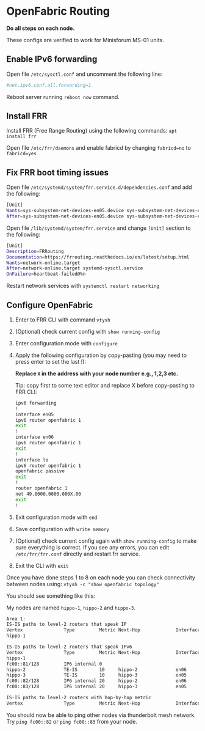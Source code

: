 # OpenFabric Routing

**Do all steps on each node.**

These configs are verified to work for Minisforum MS-01 units.

## Enable IPv6 forwarding

Open file `/etc/sysctl.conf` and uncomment the following line:

```bash
#net.ipv6.conf.all.forwarding=1
```

Reboot server running `reboot now` command.

## Install FRR

Install FRR (Free Range Routing) using the following commands: `apt install frr`

Open file `/etc/frr/daemons` and enable fabricd by changing `fabricd=no` to `fabricd=yes`

## Fix FRR boot timing issues

Open file `/etc/systemd/system/frr.service.d/dependencies.conf` and add the following:

```bash
[Unit]
Wants=sys-subsystem-net-devices-en05.device sys-subsystem-net-devices-en06.device
After=sys-subsystem-net-devices-en05.device sys-subsystem-net-devices-en06.device
```

Open file `/lib/systemd/system/frr.service` and change `[Unit]` section to the following:

```bash
[Unit]
Description=FRRouting
Documentation=https://frrouting.readthedocs.io/en/latest/setup.html
Wants=network-online.target
After=network-online.target systemd-sysctl.service
OnFailure=heartbeat-failed@%n
```

Restart network services with `systemctl restart networking`

## Configure OpenFabric

1. Enter to FRR CLI with command `vtysh`
2. (Optional) check current config with `show running-config`
3. Enter configuration mode with `configure`
4. Apply the following configuration by copy-pasting (you may need to press enter to set the last !):

    **Replace `X` in the address with your node number e.g., 1,2,3 etc.**

    Tip: copy first to some text editor and replace X before copy-pasting to FRR CLI:

    ```bash
    ipv6 forwarding
    !
    interface en05
    ipv6 router openfabric 1
    exit
    !
    interface en06
    ipv6 router openfabric 1
    exit
    !
    interface lo
    ipv6 router openfabric 1
    openfabric passive
    exit
    !
    router openfabric 1
    net 49.0000.0000.000X.00
    exit
    !
    ```

5. Exit configuration mode with `end`
6. Save configuration with `write memory`
7. (Optional) check current config again with `show running-config` to make sure everything is correct. If you see any errors, you can edit `/etc/frr/frr.conf` directly and restart frr service.
8. Exit the CLI with `exit`

Once you have done steps 1 to 8 on each node you can check connectivity between nodes using:
`vtysh -c "show openfabric topology"`

You should see something like this:

My nodes are named `hippo-1`, `hippo-2` and `hippo-3`.

```bash
Area 1:
IS-IS paths to level-2 routers that speak IP
Vertex               Type         Metric Next-Hop             Interface Parent
hippo-1                                                               

IS-IS paths to level-2 routers that speak IPv6
Vertex               Type         Metric Next-Hop             Interface Parent
hippo-1                                                               
fc00::81/128         IP6 internal 0                                     hippo-1(4)
hippo-2              TE-IS        10     hippo-2              en06      hippo-1(4)
hippo-3              TE-IS        10     hippo-3              en05      hippo-1(4)
fc00::82/128         IP6 internal 20     hippo-2              en06      hippo-2(4)
fc00::83/128         IP6 internal 20     hippo-3              en05      hippo-3(4)

IS-IS paths to level-2 routers with hop-by-hop metric
Vertex               Type         Metric Next-Hop             Interface Parent
```

You should now be able to ping other nodes via thunderbolt mesh network.
Try `ping fc00::82` or `ping fc00::83` from your node.
